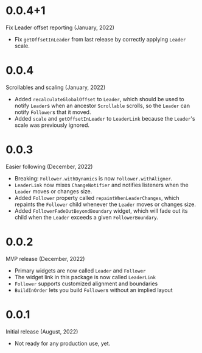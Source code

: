# 0.0.4+1
Fix Leader offset reporting (January, 2022)

 * Fix `getOffsetInLeader` from last release by correctly applying `Leader` scale.

# 0.0.4
Scrollables and scaling (January, 2022)

 * Added `recalculateGlobalOffset` to `Leader`, which should be used to notify `Leader`s when an ancestor `Scrollable` scrolls, so the `Leader` can notify `Follower`s that it moved.
 * Added `scale` and `getOffsetInLeader` to `LeaderLink` because the `Leader`'s scale was previously ignored.

# 0.0.3 
Easier following (December, 2022)

 * Breaking: `Follower.withDynamics` is now `Follower.withAligner`.
 * `LeaderLink` now mixes `ChangeNotifier` and notifies listeners when the `Leader` moves or changes size.
 * Added `Follower` property called `repaintWhenLeaderChanges`, which repaints the `Follower` child whenever the `Leader` moves or changes size.
 * Added `FollowerFadeOutBeyondBoundary` widget, which will fade out its child when the `Leader` exceeds a given `FollowerBoundary`.

# 0.0.2
MVP release (December, 2022)

 * Primary widgets are now called `Leader` and `Follower`
 * The widget link in this package is now called `LeaderLink`
 * `Follower` supports customized alignment and boundaries
 * `BuildInOrder` lets you build `Follower`s without an implied layout

# 0.0.1
Initial release (August, 2022)

 * Not ready for any production use, yet.
